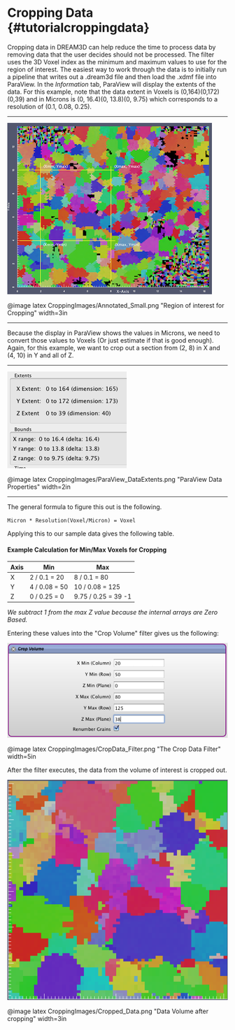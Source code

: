 Cropping Data {#tutorialcroppingdata}
========

Cropping data in DREAM3D can help reduce the time to process data by removing data that the user decides should not be processed. The filter uses the 3D Voxel index as the minimum and maximum values to use for the region of interest. The easiest way to work through the data is to initially run a pipeline that writes out a .dream3d file and then load the .xdmf file into ParaView. In the _Information_ tab, ParaView will display the extents of the data. For this example, note that the data extent in Voxels is (0,164)(0,172)(0,39) and in Microns is (0, 16.4)(0, 13.8)(0, 9.75) which corresponds to a resolution of (0.1, 0.08, 0.25).

-----

![Region of interest for Cropping](CroppingImages/Annotated_Small.png)

@image latex CroppingImages/Annotated_Small.png "Region of interest for Cropping" width=3in

-----

 Because the display in ParaView shows the values in Microns, we need to convert those values to Voxels (Or just estimate if that is good enough). Again, for this example, we want to crop out a section from (2, 8) in X and (4, 10) in Y and all of Z.

-------

![ParaView Data Properties](CroppingImages/ParaView_DataExtents.png)

@image latex CroppingImages/ParaView_DataExtents.png "ParaView Data Properties" width=2in

------

The general formula to figure this out is the following.

    Micron * Resolution(Voxel/Micron) = Voxel

Applying this to our sample data gives the following table.

#### Example Calculation for Min/Max Voxels for Cropping ####
| Axis | Min | Max |
|---------|-----|-----|
| X | 2 / 0.1 = 20 | 8 / 0.1 = 80 |
| Y | 4 / 0.08 = 50 | 10 / 0.08 = 125 |
| Z | 0 / 0.25 = 0 | 9.75 / 0.25 = 39 -1 |

_We subtract 1 from the max Z value because the internal arrays are Zero Based._


Entering these values into the "Crop Volume" filter gives us the following:

![The Crop Data Filter](CroppingImages/CropData_Filter.png)

@image latex CroppingImages/CropData_Filter.png "The Crop Data Filter" width=5in


After the filter executes, the data from the volume of interest is cropped out.


![Data Volume after cropping](CroppingImages/Cropped_Data.png)

@image latex CroppingImages/Cropped_Data.png "Data Volume after cropping" width=3in

